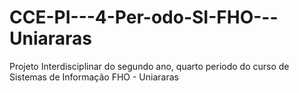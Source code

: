 # CCE-PI---4-Per-odo-SI-FHO---Uniararas
Projeto Interdisciplinar do segundo ano, quarto periodo do curso de Sistemas de Informação FHO - Uniararas
